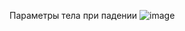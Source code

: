 Параметры тела при падении
![image](https://github.com/PhantomMZero/TestTask-1/assets/103202873/23419313-11e0-4e93-a2e3-21f6241fc80f)
